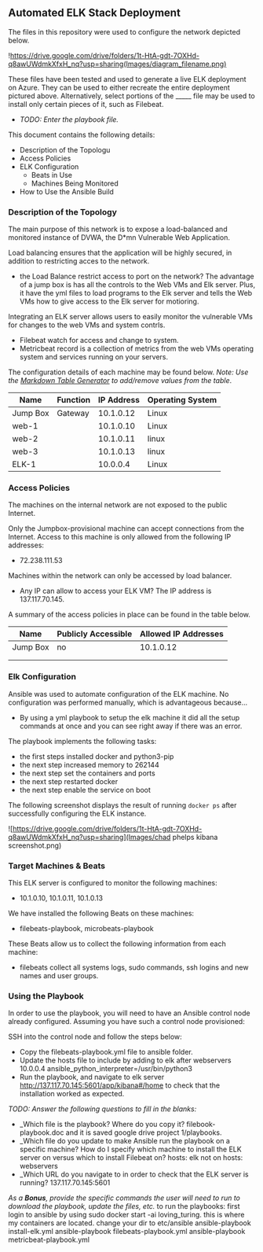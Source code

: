 ## Automated ELK Stack Deployment

The files in this repository were used to configure the network depicted below.

!https://drive.google.com/drive/folders/1t-HtA-gdt-7OXHd-q8awUWdmkXfxH_nq?usp=sharing(Images/diagram_filename.png)

These files have been tested and used to generate a live ELK deployment on Azure. They can be used to either recreate the entire deployment pictured above. Alternatively, select portions of the _____ file may be used to install only certain pieces of it, such as Filebeat.

  - _TODO: Enter the playbook file._

This document contains the following details:
- Description of the Topologu
- Access Policies
- ELK Configuration
  - Beats in Use
  - Machines Being Monitored
- How to Use the Ansible Build


### Description of the Topology

The main purpose of this network is to expose a load-balanced and monitored instance of DVWA, the D*mn Vulnerable Web Application.

Load balancing ensures that the application will be highly secured, in addition to restricting acces to the network.
- the Load Balance restrict access to port on the network? The advantage of a jump box is has all the controls to the Web VMs and Elk server.  Plus, it have the yml files to load programs to the Elk server and tells the Web VMs how to give access to the Elk server for motioring.

Integrating an ELK server allows users to easily monitor the vulnerable VMs for changes to the web VMs and system contrls.
- Filebeat watch for access and change to system.
- Metricbeat record is a collection of metrics from the web VMs operating system and services running on your servers.

The configuration details of each machine may be found below.
_Note: Use the [Markdown Table Generator](http://www.tablesgenerator.com/markdown_tables) to add/remove values from the table_.

| Name     | Function | IP Address | Operating System |
|----------|----------|------------|------------------|
| Jump Box | Gateway  | 10.1.0.12  | Linux            |
| web-1    |          | 10.1.0.10  | Linux            |
| web-2    |          | 10.1.0.11  | linux            |
| web-3    |          | 10.1.0.13  | linux            |
| ELK-1    |          | 10.0.0.4   | Linux            |

### Access Policies

The machines on the internal network are not exposed to the public Internet. 

Only the Jumpbox-provisional machine can accept connections from the Internet. Access to this machine is only allowed from the following IP addresses:
- 72.238.111.53

Machines within the network can only be accessed by load balancer.
- Any IP can allow to access your ELK VM? The IP address is 137.117.70.145.

A summary of the access policies in place can be found in the table below.

| Name     | Publicly Accessible | Allowed IP Addresses |
|----------|---------------------|----------------------|
| Jump Box | no                  | 10.1.0.12            |
|          |                     |                      |
|          |                     |                      |

### Elk Configuration

Ansible was used to automate configuration of the ELK machine. No configuration was performed manually, which is advantageous because...
- By using a yml playbook to setup the elk machine it did all the setup commands at once and you can see right away if there was an error.  

The playbook implements the following tasks:

- the first steps installed docker and python3-pip
- the next step increased memory to 262144
- the next step set the containers and ports
- the next step restarted docker
- the next step enable the service on boot


The following screenshot displays the result of running `docker ps` after successfully configuring the ELK instance.

![https://drive.google.com/drive/folders/1t-HtA-gdt-7OXHd-q8awUWdmkXfxH_nq?usp=sharing](Images/chad phelps kibana screenshot.png)

### Target Machines & Beats
This ELK server is configured to monitor the following machines:
- 10.1.0.10, 10.1.0.11, 10.1.0.13

We have installed the following Beats on these machines:
- filebeats-playbook, microbeats-playbook

These Beats allow us to collect the following information from each machine:
- filebeats collect all systems logs, sudo commands, ssh logins and new names and user groups.

### Using the Playbook
In order to use the playbook, you will need to have an Ansible control node already configured. Assuming you have such a control node provisioned: 

SSH into the control node and follow the steps below:
- Copy the filebeats-playbook.yml file to ansible folder.
- Update the hosts file to include by adding to elk after webservers 10.0.0.4 ansible_python_interpreter=/usr/bin/python3
- Run the playbook, and navigate to elk server http://137.117.70.145:5601/app/kibana#/home to check that the installation worked as expected.

_TODO: Answer the following questions to fill in the blanks:_
- _Which file is the playbook? Where do you copy it? filebook-playbook.doc and it is saved google drive project 1/playbooks.
- _Which file do you update to make Ansible run the playbook on a specific machine? How do I specify which machine to install the ELK server on versus which to install Filebeat on?  hosts: elk not on hosts: webservers
- _Which URL do you navigate to in order to check that the ELK server is running? 137.117.70.145:5601

_As a **Bonus**, provide the specific commands the user will need to run to download the playbook, update the files, etc._
to run the playbooks:
first login to ansible by using sudo docker start -ai loving_turing.  this is where my containers are located. change your dir to etc/ansible
ansible-playbook install-elk.yml
ansible-playbook filebeats-playbook.yml
ansible-playbook metricbeat-playbook.yml


